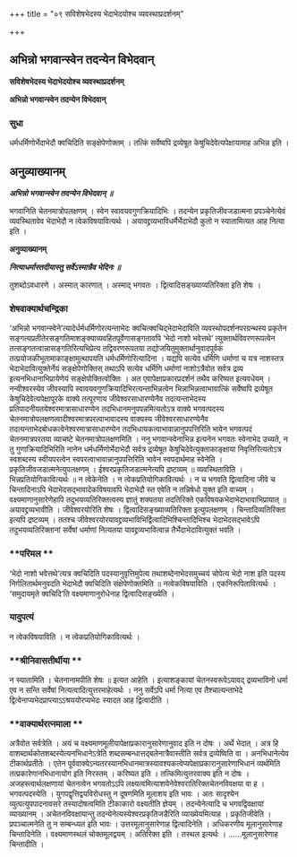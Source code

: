 +++
title = "०९ सविशेषभेदस्य भेदाभेदयोश्च व्यवस्थाप्रदर्शनम्"

+++


## अभिन्नो भगवान्स्वेन तदन्येन विभेदवान्

**सविशेषभेदस्य भेदाभेदयोश्च व्यवस्थाप्रदर्शनम्**

**अभिन्नो भगवान्स्वेन तदन्येन विभेदवान्**

### **सुधा**

धर्मधर्मिणोर्भेदाभेदौ क्वचिदिति सङ्क्षेपेणोक्तम् । तत्किं सर्वेष्वपि द्रव्येषूत केषुचिदेवेत्यपेक्षायामाह अभिन्न इति ।

## **अनुव्याख्यानम्**

***अभिन्नो भगवान्स्वेन तदन्येन विभेदवान् ॥***

भगवानिति चेतनमात्रोपलक्षणम् । स्वेन स्वावयवगुणक्रियादिभिः । तदन्येन प्रकृतिजीवजडात्मना प्रपञ्चेनेत्येवं व्यवस्थितावेव भेदाभेदौ न त्वेकविषयावित्यर्थः । अयावद्द्रव्यभाविधर्मैर्भेदाभेदौ कुतो न स्यातामित्यत आह नित्या इति ।

**अनुव्याख्यानम्**

***नित्याधर्मास्तदीयास्तु सर्वेऽस्मान्नैव भेदिनः ॥***

तुशब्दोऽवधारणे । अस्मात् कारणात् । अस्माद् भगवतः । द्वित्वादिसङ्ख्याव्यतिरिक्ता इति शेषः ।

### **शेषवाक्यार्थचन्द्रिका**

‘अभिन्नो भगवान्स्वेने’त्यादेर्धर्मधर्मिणोरत्यन्ताभेदः क्वचित्क्वचिद्भेदाभेदाविति व्यवस्थोपदर्शनपरग्रन्थस्य प्रकृतेन सङ्गत्यप्रतीतेरसङ्गतिमाशङ्क्याव्यवहितपूर्वेणासङ्गतावपि ‘भेदो नाशो भवेत्तथे’ त्युक्तार्थविवरणरूपत्वेन तत्सङ्गतत्वान्नासङ्गतिरित्यभिप्रेत्य तद्विवरणरूपतया तद्योजयितुमुक्तार्थानुवादपूर्वकं तत्प्रयोजकीभूतामाकाङ्क्षामुत्थापयति धर्मधर्मिणोरित्यादिना । यद्यपि सत्येव धर्मिणि धर्माणां च यत्र नाशस्तत्र भेदाभेदावित्युक्तेर्नेयं सङ्क्षेपेणोक्तिस् तथाऽपि सत्येव धर्मिणि धर्माणां नाशोऽत्रैवोत सर्वत्र द्रव्य इत्यनभिधानाभिप्रायेणेयं सङ्क्षेपोक्तित्वोक्तिः । अत एवापेक्षाप्रकारप्रदर्शनं तथैव करिष्यत इत्यवधेयम् । नन्वीश्वरस्येव जीवस्यापि स्वावयवगुणक्रियादिभिरत्यन्ताभिन्नत्वेन भिन्नाभिन्नत्वाभावात्किं सर्वेष्वपि द्रव्येषूत केषुचिदेवेत्यपेक्षापूरके वाक्ये तत्पूरणाय जीवेश्वरसाधारण्येनैव तदत्यन्ताभेदस्य प्रतिपादनीयतयेश्वरमात्रासाधारण्येन तदभिधानमनुपपन्नमित्यतोऽत्र वाक्ये भगवत्पदस्य चेतनमात्रोपलक्षणत्वादीश्वरमात्रपरत्वाभावादस्य वाक्यस्य जीवेश्वरसाधारण्येनैव तदत्यन्ताभेदबोधकत्वेनेश्वरमात्रासाधारण्येन तदभिधायकत्वाभावान्नानुपपत्तिरिति भावेन भगवत्पदं चेतनमात्रपरतया व्याचष्टे चेतनमात्रोपलक्षणमिति । ननु भगवान्स्वेनाभिन्न इत्यनेन भगवतः स्वेनाभेद उच्यते, न तु गुणाक्रियादिभिरिति नानेन धर्मधर्मिणोर्भेदाभेदौ सर्वत्र द्रव्येषूत केषुचिदेवेत्युक्ताकाङ्क्षाया निवृत्तिरित्यतोऽत्र स्वशब्दस्य स्वीयपरत्वेन स्वपरत्वाभावान्नानुपपत्तिरिति भावेन स्वपदार्थमाह स्वेनेति । प्रकृतिजीवजडात्मनेत्युपलक्षणम् । ईश्वरप्रकृतिजडात्मनेत्यपि द्रष्टव्यम् ॥ व्यवस्थिताविति । भिन्नप्रतियोगिकावित्यर्थः ॥ न त्वेकेनेति । न त्वेकप्रतियोगिकावित्यर्थः । न च भगवति द्वित्वादिना जीवे च चिन्तादिनाऽपि भेदाभेदसद्भावादेकविषयावपि भेदाभेदौ स्त एवेति न तन्निषेधो युक्त इति वाच्यम् । वक्ष्यमाणानुसारेणेहापि तदुभयव्यतिरिक्तत्वस्य ज्ञातुं शक्यतया तदतिरिक्ते एकविषयकभेदाभेदाभावाभिप्रायात् ॥ अयावद्द्रव्यभावीति । जीवेश्वरयोरिति शेषः । द्वित्वादिसङ्ख्याव्यतिरिक्ता इत्युपलक्षणम् । चिन्तादिव्यतिरिक्ता इत्यपि द्रष्टव्यम् । ततश्च जीवेश्वरयोरयावद्द्रव्यभाविभिर्द्वित्वादिभिश्चिन्तादिभिश्च भेदाभेदसद्भावेऽपि तदुभयव्यतिरिक्तानां सर्वेषां धर्माणां नित्यतया यावद्द्रव्यभावित्वान्न तैर्भेदाभेदावित्युक्तं भवति ।

### **परिमल **

‘भेदो नाशो भवेत्तथे’त्यत्र क्वचिदिति पदस्यानुवृत्तिमुपेत्य तथाशब्देनाभेदसमुच्चयं चोपेत्य भेदो नाश इति पदस्य निर्गलितार्थमनुवदति भेदाभेदौ क्वचिदिति संक्षेपेणोक्तमिति ॥ नत्वेकविषयाविति । एकनिरूपितावित्यर्थः । ‘समुदायमृते क्वचिदि’ति वक्ष्यमाणानुरोधेनाह द्वित्वादिसङ्ख्येति ।

### **यादुपत्यं**

न त्वेकविषयाविति । न त्वेकप्रतियोगिकावित्यर्थः ।

### **श्रीनिवासतीर्थीया **

न स्यातामिति । चेतनानामपीति शेषः ॥ इत्यत आहेति । इत्याशङ्कायां चेतनस्वरूपेऽयावद् द्रव्यभाविनो धर्मा एव न सन्ति सर्वेषां नित्यत्वादित्युत्तरमाहेत्यर्थः । ननु सर्वेऽपि धर्मा नित्या एव तैश्चात्यन्ताभेदे द्वित्वेनाप्यभेदप्राप्त्याऽऽश्रययोरप्यभेदः स्यादत आह द्वित्वादीति ।

### **वाक्यार्थरत्नमाला **

अत्रैवोत सर्वत्रेति । अयं च वक्ष्यमाणमूलीयापेक्षाप्रकारानुसारेणानुवाद इति न दोषः । अर्थे भेदात् । अत्र हि वाशब्दार्थकोतशब्दस्येत्यनभिधानेऽत्रेति शब्दसम्बन्धात्तद्बलेनात्रैवास्तीति सर्वत्र द्रव्येष्विति वा । अनभिधानेत्येव टीकार्थप्रतीतेः । एतेन पूर्ववाक्येऽन्यतरस्यानभिधानमात्रस्यावश्यकत्वेप्यपेक्षाप्रकारानुसारेणाभिधानं व्यर्थमिति तत्प्रकारेणानभिधानायोग इति निरस्तम् । करिष्यत इति । तत्किमित्युत्तरवाक्य इति न दोषः । अजहस्त्वार्थलक्षणायां चेतनत्वेन भगवतोऽऽपि लक्ष्यत्वमित्याशयेनेवेश्वरातिरिक्तचेतनविवक्षया वा ह । भगवत्पदस्येति । युगपद्वृत्तिद्वयविरोधस्तु न दूषणमिति मूलाशय इति भावः । अतः सादृश्येन व्युत्पत्युपपादनावसरे तस्यादोषत्वमिति टीकाकारो वक्ष्यतीति ज्ञेयम् । तदन्येनेत्यादि च भगवद्विवक्षायां व्याख्यानम् । अचेतनविवक्षायान्तु तदन्येनेत्यस्येश्वरप्रकृतिजडैरिति व्याख्येयमित्याह । प्रकृतिजीवेति । प्रपञ्चात्मनेति तु न सम्बन्ध्यत इति भावः । उत्तरमूलानुसारेणाह द्वित्वादिनेति । अधिकरणीय मूलानुसारेणाह चिन्तादिनेति । वक्ष्यमाणस्थलं चोक्तमूलद्वयम् । अतिरिक्त इति । तस्थल इत्यर्थः । ......मूलानुसारेणाह चिन्तादीति ।

